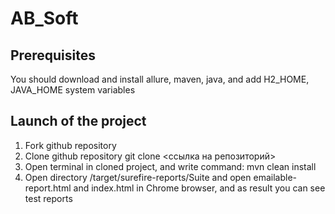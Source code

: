 # AB_Soft
## Prerequisites
You should download and install allure, maven, java, and add H2_HOME, JAVA_HOME system variables

## Launch of the project
1. Fork github repository 
2. Clone github repository git clone <ссылка на репозиторий>
3. Open terminal in cloned project, and write command: mvn clean install
4. Open directory /target/surefire-reports/Suite and open emailable-report.html and index.html in Chrome browser, and as result you can see test reports
